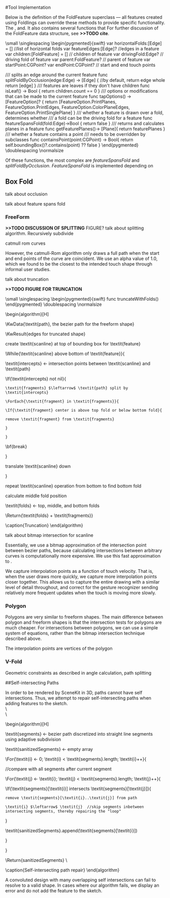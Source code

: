 #Tool Implementation

Below is the definition of the FoldFeature superclass — all features created using Foldlings can override these methods to provide specific functionality.  The , and.  It also contains several functions that   For further discussion of the FoldFeature data structure, see **>>TODO cite**.  

\small
\singlespacing 
\begin{pygmented}{swift}
var horizontalFolds:[Edge] = [] //list of horizontal folds
var featureEdges:[Edge]?        //edges in a feature
var children:[FoldFeature] = [] // children of feature
var drivingFold:Edge? // driving fold of feature
var parent:FoldFeature? // parent of feature
var startPoint:CGPoint?
var endPoint:CGPoint? // start and end touch points

/// splits an edge around the current feature
func splitFoldByOcclusion(edge:Edge) -> [Edge]
{
//by default, return edge whole
return [edge]
}
/// features are leaves if they don't have children
func isLeaf() -> Bool
{
return children.count == 0
}
/// options or modifications that can be made to the current feature
func tapOptions() -> [FeatureOption]?
{
  return [FeatureOption.PrintPlanes, FeatureOption.PrintEdges,
  FeatureOption.ColorPlaneEdges, FeatureOption.PrintSinglePlane]
}
/// whether a feature is drawn over a fold, determines whether 
/// a fold can be the driving fold for a feature
  func featureSpansFold(fold:Edge)->Bool
{
  return false
}
/// returns and calculates planes in a feature
func getFeaturePlanes()-> [Plane]{
  return featurePlanes
}
/// whether a feature contains a point
/// needs to be overridden by subclasses
func containsPoint(point:CGPoint) -> Bool{
  return self.boundingBox()?.contains(point) ?? false
}
\end{pygmented}
\doublespacing
\normalsize

Of these functions, the most complex are _featureSpansFold_ and _splitFoldByOcclusion_.  _FeatureSpansFold_ is implemented depending on  

## Box Fold

talk about occlusion

talk about feature spans fold

### FreeForm

**>>TODO DISCUSSION OF SPLITTING**
FIGURE?
talk about splitting algorithm.  Recursively subdivide

catmull rom curves

However, the catmull-Rom algorithm only draws a full path when the start and end points of the curve are coincident.  We use an alpha value of 1.0, which we found to be the closest to the intended touch shape through informal user studies. 

talk about truncation

**>>TODO FIGURE FOR TRUNCATION**

\small
\singlespacing 
\begin{pygmented}{swift}
func truncateWithFolds()
\end{pygmented}
\doublespacing
\normalsize

\begin{algorithm}[H]

\KwData{\textit{path}, the bezier path for the freeform shape}

\KwResult{edges for truncated shape}

create \textit{scanline} at top of bounding box for \textit{feature}

\While{\textit{scanline} above bottom of \textit{feature}}{

\textit{intercepts} $\leftarrow$ intersection points between \textit{scanline} and \textit{path}

\If{\textit{intercepts} not nil}{

	\textit{fragments} $\leftarrow$ \textit{path} split by \textit{intercepts}
	
	\ForEach{\textit{fragment} in \textit{fragments}}{
	
	\If{\textit{fragment} center is above top fold or below bottom fold}{
	
	remove \textit{fragment} from \textit{fragments}
	
	}
	
	}
	
\bf{break}

}

translate \textit{scanline} down

}
 
repeat \textit{scanline} operation from bottom to find bottom fold
 	
calculate middle fold position
	
\textit{folds} $\leftarrow$ top, middle, and bottom folds
	
\Return{\textit{folds} + \textit{fragments}}  

\caption{Truncation}
\end{algorithm}

talk about bitmap intersection for scanline

Essentially, we use a bitmap approximation of the intersection point between bezier paths, because calculating intersections between arbitrary curves is computationally more expensive. We use this fast approximation to .  

We capture interpolation points as a function of touch velocity.  That is, when the user draws more quickly, we capture more interpolation points closer together.  This allows us to capture the entire drawing with a similar level of detail throughout, and correct for the gesture recognizer sending relatively more frequent updates when the touch is moving more slowly.

### Polygon

Polygons are very similar to freeform shapes.  The main difference between polygon and freeform shapes is that the intersection tests for polygons are much cheaper.  For intersections between polygons, we can use a simple system of equations, rather than the bitmap intersection technique described above.

The interpolation points are vertices of the polygon


### V-Fold

Geometric constraints as described in
angle calculation, path splitting 

##Self-intersecting Paths

In order to be rendered by SceneKit in 3D, paths cannot have self intersections.  Thus, we attempt to repair self-intersecting paths when adding features to the sketch.  
\  
\  


\begin{algorithm}[H]

 \textit{segments} $\leftarrow$ bezier path discretized into straight line segments using adaptive subdivision 
 
 \textit{sanitizedSegments} $\leftarrow$ empty array
  
 \For{\textit{i} $\leftarrow$ 0; \textit{i} < \textit{segments}.length; \textit{i}++}{

//compare with all segments after current segment

\For{\textit{j}  $\leftarrow$ \textit{i}; \textit{j} < \textit{segments}.length; \textit{j}++}{

\If{\textit{segments}[\textit{i}] intersects \textit{segments}[\textit{j}]}{

	remove \textit{segments}[\textit{i}..\textit{j}] from path

	\textit{i} $\leftarrow$ \textit{j}  //skip segments inbetween intersecting segments, thereby repairing the "loop"

}

\textit{sanitizedSegments}.append(\textit{segments}[\textit{i}])

}

}
 
 \Return{sanitizedSegments} \
 
\caption{Self-intersecting path repair}
\end{algorithm}


A convoluted design with many overlapping self intersections can fail to resolve to a valid shape.  In cases where our algorithm fails, we display an error and do not add the feature to the sketch.

